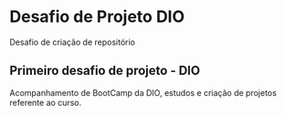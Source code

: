 # Desafio de Projeto DIO
Desafio de criação de repositório

## Primeiro desafio de projeto - DIO
Acompanhamento de BootCamp da DIO, estudos e criação de projetos referente ao curso.